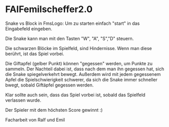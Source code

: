 # FAIFemilscheffer2.0
Snake vs Block in FmsLogo:
Um zu starten einfach "start" in das Eingabefeld eingeben.

Die Snake kann man mit den Tasten "W", "A", "S","D" steuern.

Die schwarzen Blöcke im Spielfeld, sind Hindernisse. Wenn man diese berührt, ist das Spiel vorbei.

Die Giftapfel (gelber Punkt) können "gegessen" werden, um Punkte zu sammeln. Der Nachteil dabei ist, dass nach dem man ihn gegessen hat,
sich die Snake spiegelverkehrt bewegt. Außerdem wird mit jedem gegessenem Apfel die Spielschwierigkeit schwerer, da sich die Snake 
immer schneller bwegt, sobald Giftäpfel gegessen werden.

Klar sollte auch sein, dass das Spiel vorbei ist, sobald das Spielfeld verlassen wurde.

Der Spieler mit dem höchsten Score gewinnt :)


Facharbeit von Ralf und Emil
